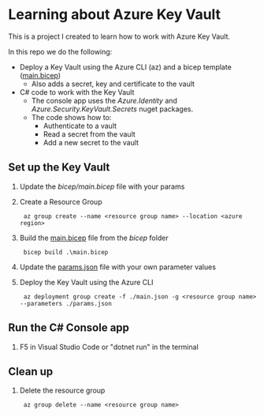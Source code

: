 # Learning about Azure Key Vault

This is a project I created to learn how to work with Azure Key Vault.

In this repo we do the following:

- Deploy a Key Vault using the Azure CLI (az) and a bicep template ([main.bicep](bicep/main.bicep))
    - Also adds a secret, key and certificate to the vault
- C# code to work with the Key Vault
    - The console app uses the *Azure.Identity* and *Azure.Security.KeyVault.Secrets* nuget packages.
    - The code shows how to:
        - Authenticate to a vault
        - Read a secret from the vault
        - Add a new secret to the vault

## Set up the Key Vault

1. Update the *bicep/main.bicep* file with your params
2. Create a Resource Group

        az group create --name <resource group name> --location <azure region>

3. Build the [main.bicep](bicep/main.bicep) file from the *bicep* folder

        bicep build .\main.bicep

4. Update the [params.json](bicep/params.json) file with your own parameter values
5. Deploy the Key Vault using the Azure CLI

        az deployment group create -f ./main.json -g <resource group name> --parameters ./params.json

## Run the C# Console app

1. F5 in Visual Studio Code or "dotnet run" in the terminal

## Clean up

1. Delete the resource group

        az group delete --name <resource group name>